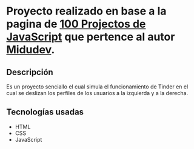 # Proyecto realizado en base a la pagina de [100 Projectos de JavaScript](https://www.javascript100.dev/) que pertence al autor [Midudev](https://github.com/midudev).

## Descripción
Es un proyecto senciallo el cual simula el funcionamiento de Tinder en el cual se deslizan los perfiles de los usuarios a la izquierda y a la derecha.

## Tecnologías usadas
* HTML
* CSS
* JavaScript
